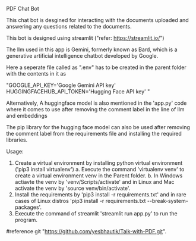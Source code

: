 PDF Chat Bot 

This chat bot is desgined for interacting with the documents uploaded and answering any questions related to the documents.

This bot is designed using streamlit ("refer: https://streamlit.io/")

The llm used in this app is Gemini, formerly known as Bard, which is a generative artificial intelligence chatbot developed by Google.

Here a seperate file called as ".env" has to be created in the parent folder with the contents in it as 

"GOOGLE_API_KEY='Google Gemini API key'
HUGGINGFACEHUB_API_TOKEN='Hugging Face API key' "

Alternatively, A huggingface model is also mentioned in the 'app.py' code where it comes to use after removing the comment label in the line of llm and embeddings

The pip library for the hugging face model can also be used after removing the comment label from the requirements file and installing the required libraries.

Usage:

1. Create a virtual environment by installing python virtual environment ('pip3 install virtualenv')
	a. Execute the command 'virtualenv venv' to create a virtual environment venv in the Parent folder.
	b. In Windows actiavte the venv by 'venv/Scripts/activate' and in Linux and Mac activate the venv by 'source venv/bin/activate'.
2. Install the requirements by 'pip3 install -r requirements.txt' and in rare cases of Linux distros 'pip3 install -r requirements.txt --break-system-packages'.
3. Execute the command of streamlit 'streamlit run app.py' to run the program.




#reference git "https://github.com/yesbhautik/Talk-with-PDF.git".

